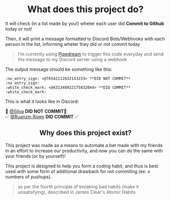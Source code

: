 # <center>What does this project do?</center>

It will check (in a list made by you!) wheter each user did <b> Commit to Github</b> today or not!

Then, it will print a message formatted to Discord Bots/Webhooks with each person in the list, informing wheter they did or not commit today

> I'm currently using [Pipedream](https://pipedream.com) to trigger this code everyday and send the message to my Discord server using a webhook

The output message should be something like this:

```
:no_entry_sign: <@76542112632143233> **DID NOT COMMIT** :no_entry_sign:
:white_check_mark: <@431348922175832044> **DID COMMIT** :white_check_mark:
```

This is what it looks like in Discord:


🚫 [@Silva]() **DID NOT COMMIT**🚫  
✅ [@Ruanzin Riven]() **DID COMMIT**    ✅


## <center>Why does this project exist?</center>

This project was made as a means to automate a bet made with my friends in an effort to increase our productivity, and now you can do the same with your friends (or by yourself)!

This project is designed to help you form a coding habit, and thus is best used with some form of additional drawback for not commiting (ex: x numbers of pushups).
> as per the fourth principle of breaking bad habits (make it unsatisfying), described in James Clear's Atomic Habits
